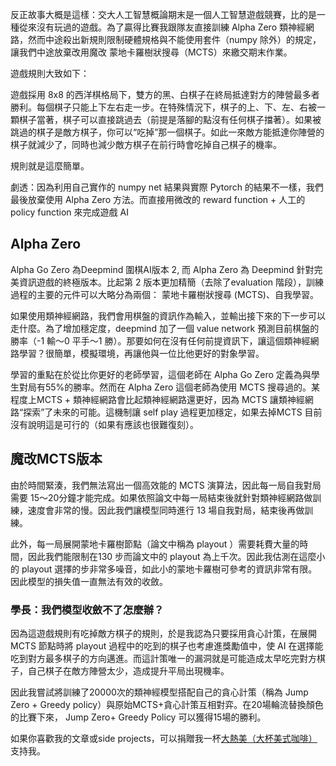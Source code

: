 
反正故事大概是這樣：交大人工智慧概論期末是一個人工智慧遊戲競賽，比的是一種從來沒有玩過的遊戲。為了贏得比賽我跟隊友直接訓練 Alpha Zero 類神經網路，然而中途殺出新規則限制硬體規格與不能使用套件（numpy 除外）的規定，讓我們中途放棄改用魔改 蒙地卡羅樹狀搜尋（MCTS）來繳交期末作業。

遊戲規則大致如下：

遊戲採用 8x8 的西洋棋格局下，雙方的黑、白棋子在終局抵達對方的陣營最多者勝利。每個棋子只能上下左右走一步。在特殊情況下，棋子的上、下、左、右被一顆棋子當著，棋子可以直接跳過去（前提是落腳的點沒有任何棋子擋著）。如果被跳過的棋子是敵方棋子，你可以“吃掉”那一個棋子。如此一來敵方能抵達你陣營的棋子就減少了，同時也減少敵方棋子在前行時會吃掉自己棋子的機率。

規則就是這麼簡單。

劇透：因為利用自己實作的 numpy net 結果與實際 Pytorch 的結果不一樣，我們最後放棄使用 Alpha Zero 方法。而直接用微改的 reward function + 人工的 policy function 來完成遊戲 AI


## Alpha Zero

Alpha Go Zero 為Deepmind 圍棋AI版本 2, 而 Alpha Zero 為 Deepmind 針對完美資訊遊戲的終極版本。比起第 2 版本更加精簡（去除了evaluation 階段），訓練過程的主要的元件可以大略分為兩個： 蒙地卡羅樹狀搜尋 (MCTS)、自我學習。

如果使用類神經網路，我們會用棋盤的資訊作為輸入，並輸出接下來的下一步可以走什麼。為了增加穩定度，deepmind 加了一個  value network 預測目前棋盤的勝率（-1 輸～0 平手～1 勝）。那要如何在沒有任何前提資訊下，讓這個類神經網路學習？很簡單，模擬環境，再讓他與一位比他更好的對象學習。

學習的重點在於從比你更好的老師學習，這個老師在 Alpha Go Zero 定義為與學生對局有55%的勝率。然而在 Alpha Zero 這個老師為使用 MCTS 搜尋過的。某程度上MCTS + 類神經網路會比起類神經網路還更好，因為 MCTS 讓類神經網路“探索”了未來的可能。這機制讓 self play 過程更加穩定，如果去掉MCTS 目前沒有說明這是可行的（如果有應該也很難復刻）。


## 魔改MCTS版本

由於時間緊湊，我們無法寫出一個高效能的 MCTS 演算法，因此每一局自我對局需要 15～20分鐘才能完成。如果依照論文中每一局結束後就針對類神經網路做訓練，速度會非常的慢。因此我們讓模型同時進行 13 場自我對局，結束後再做訓練。

此外，每一局展開蒙地卡羅樹節點（論文中稱為 playout ）需要耗費大量的時間，因此我們能限制在130 步而論文中的 playout 為上千次。因此我估測在這麼小的 playout 選擇的步非常多噪音，如此小的蒙地卡羅樹可參考的資訊非常有限。因此模型的損失值一直無法有效的收斂。 

### 學長：我們模型收斂不了怎麼辦？

因為這遊戲規則有吃掉敵方棋子的規則，於是我認為只要採用貪心計策，在展開 MCTS 節點時將 playout 過程中的吃到的棋子也考慮進獎勵值中，使 AI 在選擇能吃到對方最多棋子的方向邁進。而這計策唯一的漏洞就是可能造成太早吃完對方棋子，自己棋子在敵方陣營太少，造成提升平局出現機率。

因此我嘗試將訓練了20000次的類神經模型搭配自己的貪心計策（稱為 Jump Zero + Greedy policy）與原始MCTS+貪心計策互相對弈。在20場輪流替換顏色的比賽下來， Jump Zero+ Greedy Policy 可以獲得15場的勝利。

如果你喜歡我的文章或side projects，可以捐贈我一杯[大熱美（大杯美式咖啡）](https://www.buymeacoffee.com/theblackcat102)支持我。